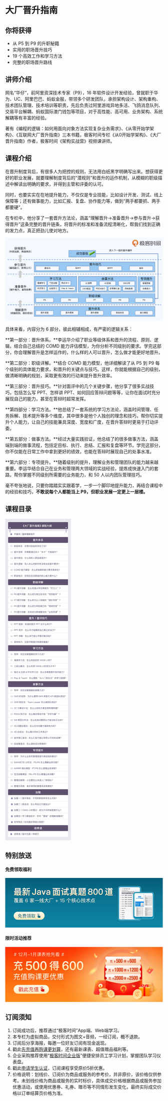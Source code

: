 # 大厂晋升指南
  
## 你将获得

*   从 P5 到 P9 的升职秘籍
*   实用的职场晋升技巧
*   19 个高效工作和学习方法
*   完整的职场晋升路线

  

## 讲师介绍

网名“华仔”，前阿里资深技术专家（P9），16 年软件设计开发经验，曾就职于华为、UC、阿里巴巴、蚂蚁金服，带领多个研发团队，承担架构设计、架构重构、技术团队管理、技术培训等职责，先后负责过阿里游戏异地多活、飞鸽消息队列、交易平台解耦、蚂蚁国际澳门钱包等项目，对于高性能、高可用、业务架构、系统解耦等有丰富的经验。

著有《编程的逻辑：如何用面向对象方法实现复杂业务需求》、《从零开始学架构》、《互联网大厂晋升指南》三本书籍，极客时间专栏《从0开始学架构》、《大厂晋升指南》作者，极客时间《架构实战营》视频课讲师。

  

## 课程介绍

在晋升制度背后，有很多人为把控的规则，无法用白纸黑字明确写出来。想获得更好的职业发展，就要理解制度背后的“潜规则”和晋升的运作机制，从模糊的职级描述中解读出明确的要求，并得到主管和评委的认可。

同时，也要实实在在地提升能力，不仅仅是专业技能，比如设计开发、测试、线上保障等；还有做事能力，比如汇报、复盘、协作能力等，做到“两手都要抓、两手都要硬”。

在专栏中，他分享了一套晋升方法论，涵盖“理解晋升→准备晋升→参与晋升→获得晋升”这条完整的晋升链条，将晋升的标准和准备流程清晰化，帮我们找到正确的发力点，真正把劲儿使对地方。

![](assets/images/2554b8d8d94e4f30179385e4b0775f49.jpg)

具体来看，内容分为 6 部分，彼此相辅相成，有严密的逻辑关系：

**第一部分：晋升体系。**李运华介绍了职业等级体系和晋升的流程、原则、逻辑，结合自己总结的 COMD 能力评估模型，为你分析不同级别的要求。学完这部分，你会理解晋升是怎样运作的，什么样的人可以晋升，怎么做才能更好地晋升。

**第二部分：职级详解。**结合 COMD 能力模型，他详细解读了从 P5 到 P9 每个级别的具体能力要求，和晋升的关键点与技巧。这样，你就能根据自己的级别，做清晰明确的规划，采取更有效的行动来提升晋升效率。

**第三部分：晋升技巧。**针对面评中的几个关键步骤，他分享了很多实战技巧，包括怎么写 PPT、怎样讲 PPT、如何回应答辩问题等等，让你在面试时充分展现自己的能力，甚至在答辩时超常发挥。

**第四部分：学习方法。**他总结了一套系统的学习方法论，涵盖时间管理、任务拆解、技术提升等多个维度，其中很多是他个人独创的理念和技巧，帮你切实提升个人能力，让自己的技能兼具深度、宽度和广度，在晋升答辩时更易于打动评委。

**第五部分：做事方法。**经过大量实践验证，他总结了的很多做事方法，涵盖端到端的做事流程，包括定目标、执行、总结、汇报和复盘等环节。学完这部分，你不仅能在日常工作中拿到更好的绩效，也能在答辩时展现自己的处事水准。

**第六部分：专项提升。**随着级别的提升，理解业务和管理团队的能力越来越重要。李运华结合自己在业务和管理两大领域的实战经验，提炼成快速入门的套路，帮你掌握不同级别所需要的业务能力，和 50 人以内团队管理技巧。

毫不夸张地说，只要你踏踏实实跟着学，一步一个脚印地提升能力，再结合课程中的经验和技巧，**不敢说每个人都能当上 P9，但职业发展一定更上一层楼。**

  

## 课程目录

![](assets/images/67a9db302bacdf4a206afce4e587b427.jpg)

  

## 特别放送

#### 免费领取福利

[![](assets/images/69c52d08278a2164dc5b061ba342a5dc.jpg)](https://time.geekbang.org/article/427012)

  

#### 限时活动推荐

[![](assets/images/6720f5d50b4b38abbf867facdef728a0.png)](https://shop18793264.m.youzan.com/wscgoods/detail/2fmoej9krasag5p?dc_ps=2913145716543073286.200001)

  

## 订阅须知

1.  订阅成功后，推荐通过“极客时间”App端、Web端学习。
2.  本专栏为虚拟商品，交付形式为图文+音频，一经订阅，概不退款。
3.  订阅后分享海报，每邀一位好友订阅有现金返现。
4.  戳此[先充值再购课更划算](https://shop18793264.m.youzan.com/wscgoods/detail/366k8bbsnpjzcdp?dc_ps=3288312595060320259.200001)，还有最新课表、超值赠品福利等。
5.  企业采购推荐使用“[极客时间企业版](https://b.geekbang.org/?utm_source=geektime&utm_medium=columnintro&utm_campaign=newregister&gk_source=2021020901_gkcolumnintro_newregister)”便捷安排员工学习计划，掌握团队学习仪表盘。
6.  戳此[申请学生认证](https://promo.geekbang.org/activity/student-certificate?utm_source=geektime&utm_medium=caidanlan1)，订阅课程享受原价5折优惠。
7.  价格说明：划线价、订阅价为商品或服务的参考价，并非原价，该价格仅供参考。未划线价格为商品或服务的实时标价，具体成交价格根据商品或服务参加优惠活动，或使用优惠券、礼券、赠币等不同情形发生变化，最终实际成交价格以订单结算页价格为准。
